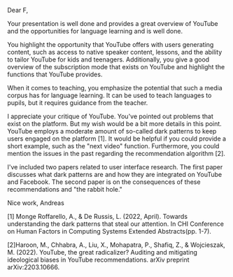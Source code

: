 Dear F,

Your presentation is well done and provides a great overview of YouTube and the opportunities for language learning and
is well done.

You highlight the opportunity that YouTube offers with users generating content, such as access to native speaker
content, lessons, and the ability to tailor YouTube for kids and teenagers. Additionally, you give a good overview of
the subscription mode that exists on YouTube and highlight the functions that YouTube provides.

When it comes to teaching, you emphasize the potential that such a media corpus has for language learning. It can be
used to teach languages to pupils, but it requires guidance from the teacher.

I appreciate your critique of YouTube. You've pointed out problems that exist on the platform. But my wish would be a
bit more details in this point.  YouTube employs a moderate amount of so-called dark patterns to keep users engaged on
the platform [1]. It would be helpful if you could provide a short example, such as the "next video" function.
Furthermore, you could mention the issues in the past regarding the recommendation algorithm [2].

I've included two papers related to user interface research. The first paper discusses what dark patterns are and how
they are integrated on YouTube and Facebook. The second paper is on the consequences of these recommendations
and "the rabbit hole."

Nice work,
Andreas

[1] Monge Roffarello, A., & De Russis, L. (2022, April). Towards understanding the dark patterns that steal our
attention. In CHI Conference on Human Factors in Computing Systems Extended Abstracts(pp. 1-7).

[2]Haroon, M., Chhabra, A., Liu, X., Mohapatra, P., Shafiq, Z., & Wojcieszak, M. (2022). YouTube, the great
radicalizer? Auditing and mitigating ideological biases in YouTube recommendations. arXiv preprint arXiv:2203.10666.